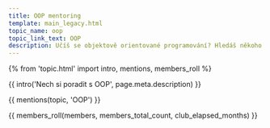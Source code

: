 ```yaml
---
title: OOP mentoring
template: main_legacy.html
topic_name: oop
topic_link_text: OOP
description: Učíš se objektově orientované programování? Hledáš někoho zkušenějšího, kdo ti poradí, když se zasekneš? Kdo ti ukáže správné postupy a nasměruje tě na kvalitní návody nebo kurzy?
---
```

{% from 'topic.html' import intro, mentions, members_roll %}

{{ intro('Nech si poradit s OOP', page.meta.description) }}

{{ mentions(topic, 'OOP') }}

{{ members_roll(members, members_total_count, club_elapsed_months) }}
